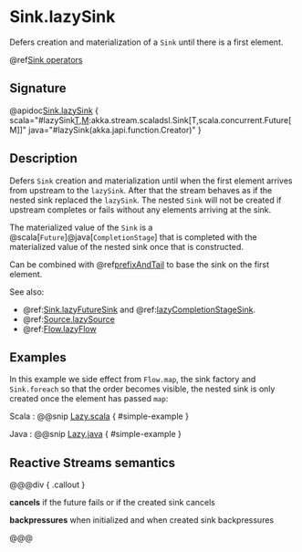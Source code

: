 # Sink.lazySink

Defers creation and materialization of a `Sink` until there is a first element.

@ref[Sink operators](../index.md#sink-operators)

## Signature

@apidoc[Sink.lazySink](Sink$) { scala="#lazySink[T,M](create:()=&gt;akka.stream.scaladsl.Sink[T,M]):akka.stream.scaladsl.Sink[T,scala.concurrent.Future[M]]" java="#lazySink(akka.japi.function.Creator)" }


## Description

Defers `Sink` creation and materialization until when the first element arrives from upstream to the `lazySink`.  After
that the stream behaves as if the nested sink replaced the `lazySink`.
The nested `Sink` will not be created if upstream completes or fails without any elements arriving at the sink.

The materialized value of the `Sink` is a @scala[`Future`]@java[`CompletionStage`] that is completed with the 
materialized value of the nested sink once that is constructed.

Can be combined with @ref[prefixAndTail](../Source-or-Flow/prefixAndTail.md) to base the sink on the first element.

See also: 

 * @ref:[Sink.lazyFutureSink](lazyFutureSink.md) and @ref:[lazyCompletionStageSink](lazyCompletionStageSink.md).
 * @ref:[Source.lazySource](../Source/lazySource.md)
 * @ref:[Flow.lazyFlow](../Flow/lazyFlow.md)

## Examples

In this example we side effect from `Flow.map`, the sink factory and `Sink.foreach` so that the order becomes visible,
the nested sink is only created once the element has passed `map`: 

Scala
:   @@snip [Lazy.scala](/akka-docs/src/test/scala/docs/stream/operators/sink/Lazy.scala) { #simple-example }

Java
:   @@snip [Lazy.java](/akka-docs/src/test/java/jdocs/stream/operators/sink/Lazy.java) { #simple-example }



## Reactive Streams semantics

@@@div { .callout }

**cancels** if the future fails or if the created sink cancels 

**backpressures** when initialized and when created sink backpressures

@@@


